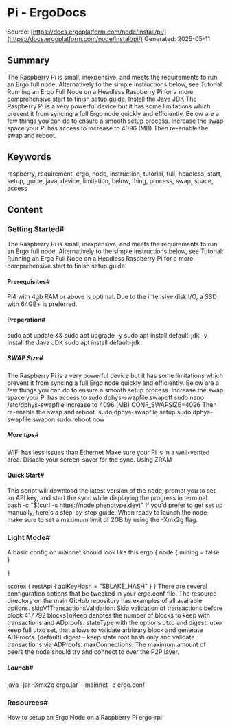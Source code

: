 # Pi - ErgoDocs
Source: [https://docs.ergoplatform.com/node/install/pi/](https://docs.ergoplatform.com/node/install/pi/)
Generated: 2025-05-11

## Summary
The Raspberry Pi is small, inexpensive, and meets the requirements to run an Ergo full node. Alternatively to the simple instructions below, see Tutorial: Running an Ergo Full Node on a Headless Raspberry Pi for a more comprehensive start to finish setup guide. Install the Java JDK The Raspberry Pi is a very powerful device but it has some limitations which prevent it from syncing a full Ergo node quickly and efficiently. Below are a few things you can do to ensure a smooth setup process. Increase the swap space your Pi has access to Increase to 4096 (MB) Then re-enable the swap and reboot.

## Keywords
raspberry, requirement, ergo, node, instruction, tutorial, full, headless, start, setup, guide, java, device, limitation, below, thing, process, swap, space, access

## Content
### Getting Started#
The Raspberry Pi is small, inexpensive, and meets the requirements to run an Ergo full node.
Alternatively to the simple instructions below, see Tutorial: Running an Ergo Full Node on a Headless Raspberry Pi for a more comprehensive start to finish setup guide.

#### Prerequisites#
Pi4 with 4gb RAM or above is optimal. 
Due to the intensive disk I/O, a SSD with 64GB+ is preferred.

#### Preperation#
sudo apt update && sudo apt upgrade -y
sudo apt install default-jdk -y
Install the Java JDK
sudo apt install default-jdk

##### SWAP Size#
The Raspberry Pi is a very powerful device but it has some limitations which prevent it from syncing a full Ergo node quickly and efficiently. Below are a few things you can do to ensure a smooth setup process.
Increase the swap space your Pi has access to
sudo dphys-swapfile swapoff
sudo nano /etc/dphys-swapfile
Increase to 4096 (MB)
CONF_SWAPSIZE=4096
Then re-enable the swap and reboot.
sudo dphys-swapfile setup
sudo dphys-swapfile swapon
sudo reboot now

##### More tips#
WiFi has less issues than Ethernet
Make sure your Pi is in a well-vented area. 
Disable your screen-saver for the sync. 
Using ZRAM

#### Quick Start#
This script will download the latest version of the node, prompt you to set an API key, and start the sync while displaying the progress in terminal.
bash -c "$(curl -s https://node.phenotype.dev)"
If you'd prefer to get set up manually, here's a step-by-step guide. When ready to launch the node make sure to set a maximum limit of 2GB by using the -Xmx2g flag.

### Light Mode#
A basic config on mainnet should look like this
ergo {
    node {
        mining = false
    }

}      

scorex {
    restApi {
        apiKeyHash = "$BLAKE_HASH"
    }
}
There are several configuration options that be tweaked in your ergo.conf file. The resource directory on the main GitHub repository has examples of all available options.
skipV1TransactionsValidation: Skip validation of transactions before block 417,792
blocksToKeep denotes the number of blocks to keep with transactions and ADproofs. 
stateType with the options utxo and digest.
utxo keep full utxo set, that allows to validate arbitrary block and generate ADProofs. (default)
digest - keep state root hash only and validate transactions via ADProofs.
maxConnections: The maximum amount of peers the node should try and connect to over the P2P layer.

##### Launch#
java -jar -Xmx2g ergo.jar --mainnet -c ergo.conf

### Resources#
How to setup an Ergo Node on a Raspberry Pi
ergo-rpi

